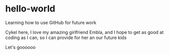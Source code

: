 # hello-world
Learning how to use GitHub for future work

Cykel here, I love my amazing girlfriend Embla, and I hope to get as good at coding as I can, so I can provide for her an our future kids

Let's goooooo
